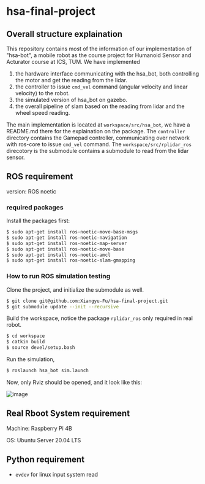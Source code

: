 # hsa-final-project

## Overall structure explaination

This repository contains most of the information of our implementation of "hsa-bot", a mobile robot as the course project for Humanoid Sensor and Acturator course at ICS, TUM. We have implemented 

1. the hardware interface communicating with the hsa_bot, both controlling the motor and get the reading from the lidar.
2. the controller to issue `cmd_vel` command (angular velocity and linear velocity) to the robot.
3. the simulated version of hsa_bot on gazebo.
4. the overall pipeline of slam based on the reading from lidar and the wheel speed reading.

The main implementation is located at `workspace/src/hsa_bot`, we have a README.md there for the explaination on the package. The `controller` directory contains the Gamepad controller, communicating over network with ros-core to issue `cmd_vel` command. The `workspace/src/rplidar_ros` direcotory is the submodule contains a submodule to read from the lidar sensor.

## ROS requirement

version: ROS noetic

### required packages

Install the packages first:
```bash
$ sudo apt-get install ros-noetic-move-base-msgs
$ sudo apt-get install ros-noetic-navigation
$ sudo apt-get install ros-noetic-map-server
$ sudo apt-get install ros-noetic-move-base
$ sudo apt-get install ros-noetic-amcl
$ sudo apt-get install ros-noetic-slam-gmapping
```

### How to run ROS simulation testing 

Clone the project, and initialize the submodule as well.
```bash
$ git clone git@github.com:Xiangyu-Fu/hsa-final-project.git
$ git submodule update --init --recursive
```

Build the workspace, notice the package `rplidar_ros` only required in real robot.
```bash
$ cd workspace
$ catkin build
$ source devel/setup.bash
```

Run the simulation,
```bash
$ roslaunch hsa_bot sim.launch
```

Now, only Rviz should be opened, and it look like this:

![image](https://github.com/Xiangyu-Fu/hsa-final-project/assets/54738414/c326f33c-69ce-473b-b201-3fcb60e71a58)


## Real Rboot System requirement

Machine: Raspberry Pi 4B

OS: Ubuntu Server 20.04 LTS

## Python requirement

- `evdev` for linux input system read

